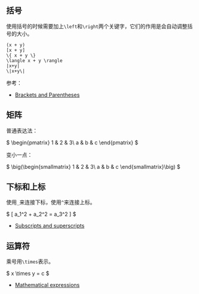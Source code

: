 ## 括号

使用括号的时候需要加上`\left`和`\right`两个关键字，它们的作用是会自动调整括号的大小。

```
(x + y)
[x + y]
\{ x + y \}
\langle x + y \rangle
|x+y|
\|x+y\|
```


参考：

- [Brackets and Parentheses](https://www.overleaf.com/learn/latex/Brackets_and_Parentheses)

## 矩阵

普通表达法：

$ \begin{pmatrix}
1 & 2 & 3\\
a & b & c
\end{pmatrix} $

变小一点：

$ \big(\begin{smallmatrix}
1 & 2 & 3\\
a & b & c
\end{smallmatrix}\big) $

## 下标和上标

使用`_`来连接下标，使用`^`来连接上标。

$ [ a_1^2 + a_2^2 = a_3^2 ] $

- [Subscripts and superscripts](https://www.overleaf.com/learn/latex/Subscripts_and_superscripts)

## 运算符

乘号用`\times`表示。

$ x \times y = c $

- [Mathematical expressions](https://www.overleaf.com/learn/latex/Mathematical_expressions)
